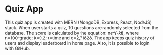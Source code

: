 ﻿# Quiz App

This quiz app is created with MERN (MongoDB, Express, React, NodeJS) stack. When user starts a quiz, 10 questions are randomly selected from the database. The score is calculated by the equation: n*e^(-k*t), where n=100*grade; k=0,2; t=time and e=2,71828. The app keeps quiz history of users and display leaderboard in home page. Also, it is possible to login with GitHub.
